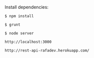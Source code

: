 
  Install dependencies:

    $ npm install
    
    $ grunt
    
    $ node server
    
    http://localhost:3000

    http://rest-api-rafadev.herokuapp.com/